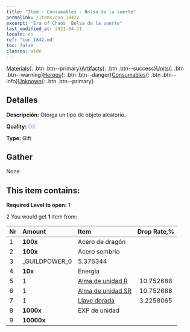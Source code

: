 ```yaml
---
title: "Item - Consumables - Bolsa de la suerte"
permalink: /Items/con_1842/
excerpt: "Era of Chaos  Bolsa de la suerte"
last_modified_at: 2021-04-11
locale: es
ref: "con_1842.md"
toc: false
classes: wide
---
```

 [Materials](/es/Items/){: .btn .btn--primary}[Artifacts](/es/Items/Artifacts/){: .btn .btn--success}[Units](/es/Items/Units/){: .btn .btn--warning}[Heroes](/es/Items/Heroes/){: .btn .btn--danger}[Consumables](/es/Items/Consumables/){: .btn .btn--info}[Unknown](/es/Items/Unknown/){: .btn .btn--primary}

## Detalles
 **Descripción:** Otorga un tipo de objeto aleatorio.

 **Quality:** <span style="color: #DA70D6">OK</span>

 **Type:** Gift

## Gather

  None

## This item contains:

 **Required Level to open:** 1

 2 You would get **1** item  from:

  | Nr | Amount |     Item    | Drop Rate,% |
  |:---|:-------|:------------|:---------:|
  | 1 |  **100x** | Acero de dragón |  | 5.376344 | 
  | 2 |  **100x** | Acero sombrío |  | 7.5268817 | 
  | 3 | _GUILDPOWER_0 | 5.376344 | 
  | 4 |  **10x** | Energía |  | 5.376344 | 
  | 5 | 1 | [Alma de unidad R](/es/Items/con_533/) | 10.752688 | 
  | 6 | 1 | [Alma de unidad SR](/es/Items/con_534/) | 10.752688 | 
  | 7 | 1 | [Llave dorada](/es/Items/con_783/) | 3.2258065 | 
  | 8 |  **1000x** | EXP de unidad |  | 25.806452 | 
  | 9 |  **10000x** | <i class="fas fa-coins"/> |  | 25.806452 | 

